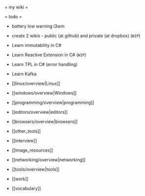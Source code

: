 = my wiki =

= todo =
* battery low warning i3wm
* create 2 wikis - public (at github) and private (at dropbox) (`WIP`)
* Learn immutability in C#
* Learn Reactive Extension in C# (`WIP`)
* Learn TPL in C# (error handling)
* Learn Kafka

* [[linux/overview|Linux]]
* [[windows/overview|Windows]]
* [[programming/overview|programming]]
* [[editors/overview|editors]]
* [[browsers/overview|browsers]]
* [[other_tools]]
* [[interview]]
* [[image_resources]]
* [[networking/overview|networking]]
* [[tools/overview|tools]]
* [[work]]
* [[vocabulary]]
